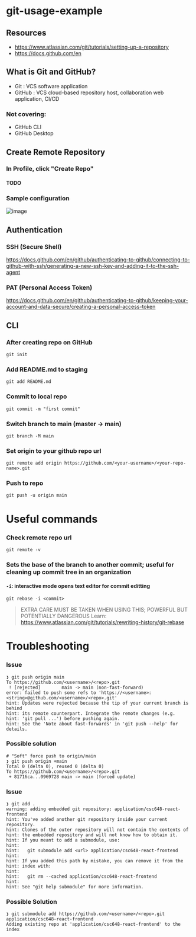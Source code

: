 # git-usage-example

## Resources
- https://www.atlassian.com/git/tutorials/setting-up-a-repository
- https://docs.github.com/en

## What is Git and GitHub?
- Git : VCS software application
- GitHub : VCS cloud-based repository host, collaboration web application, CI/CD

### Not covering:
- GitHub CLI
- GitHub Desktop

## Create Remote Repository

### In Profile, click "Create Repo"

#### TODO

### Sample configuration
![image](https://user-images.githubusercontent.com/68071075/132845437-3ef32a09-c084-498b-a4f6-0230d2ff4cc7.png)

## Authentication

### SSH (Secure Shell)
https://docs.github.com/en/github/authenticating-to-github/connecting-to-github-with-ssh/generating-a-new-ssh-key-and-adding-it-to-the-ssh-agent

### PAT (Personal Access Token)
https://docs.github.com/en/github/authenticating-to-github/keeping-your-account-and-data-secure/creating-a-personal-access-token

## CLI

### After creating repo on GitHub
`git init`

### Add README.md to staging
`git add README.md`

### Commit to local repo
`git commit -m "first commit"`

### Switch branch to main (master -> main)
`git branch -M main`

### Set origin to your github repo url
`git remote add origin https://github.com/<your-username>/<your-repo-name>.git`

### Push to repo
`git push -u origin main`

# Useful commands
### Check remote repo url
`git remote -v`

### Sets the base of the branch to another commit; useful for cleaning up commit tree in an organization
#### `-i`: interactive mode opens text editor for commit editting
`git rebase -i <commit>`
> EXTRA CARE MUST BE TAKEN WHEN USING THIS; POWERFUL BUT POTENTIALLY DANGEROUS 
> Learn: https://www.atlassian.com/git/tutorials/rewriting-history/git-rebase

# Troubleshooting
### Issue
```
❯ git push origin main
To https://github.com/<username>/<repo>.git
 ! [rejected]        main -> main (non-fast-forward)
error: failed to push some refs to 'https://<username>:<string>@github.com/<username>/<repo>.git'
hint: Updates were rejected because the tip of your current branch is behind
hint: its remote counterpart. Integrate the remote changes (e.g.
hint: 'git pull ...') before pushing again.
hint: See the 'Note about fast-forwards' in 'git push --help' for details.
```
### Possible solution
```
# "Soft" force push to origin/main
❯ git push origin +main
Total 0 (delta 0), reused 0 (delta 0)
To https://github.com/<username>/<repo>.git
 + 81716ca...0969728 main -> main (forced update)
```

### Issue
```
❯ git add .
warning: adding embedded git repository: application/csc648-react-frontend
hint: You've added another git repository inside your current repository.
hint: Clones of the outer repository will not contain the contents of
hint: the embedded repository and will not know how to obtain it.
hint: If you meant to add a submodule, use:
hint: 
hint:   git submodule add <url> application/csc648-react-frontend
hint: 
hint: If you added this path by mistake, you can remove it from the
hint: index with:
hint: 
hint:   git rm --cached application/csc648-react-frontend
hint: 
hint: See "git help submodule" for more information.
```

### Possible Solution
```
❯ git submodule add https://github.com/<username>/<repo>.git application/csc648-react-frontend
Adding existing repo at 'application/csc648-react-frontend' to the index
```
